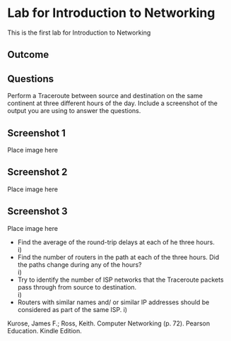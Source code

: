 # Lab for Introduction to Networking

This is the first lab for Introduction to Networking

## Outcome

## Questions

Perform a Traceroute between source and destination on the same continent at three different hours of the day. Include a screenshot of the output you are using to answer the questions.

## Screenshot 1

Place image here

## Screenshot 2

Place image here

## Screenshot 3

Place image here

* Find the average of the round-trip delays at each of he three hours.  
i)
* Find the number of routers in the path at each of the three hours. Did the paths change during any of the hours?  
i)
* Try to identify the number of ISP networks that the Traceroute packets pass through from source to destination.  
i)
* Routers with similar names and/  or similar IP addresses should be considered as part of the same ISP.
i)

Kurose, James F.; Ross, Keith. Computer Networking (p. 72). Pearson Education. Kindle Edition.
